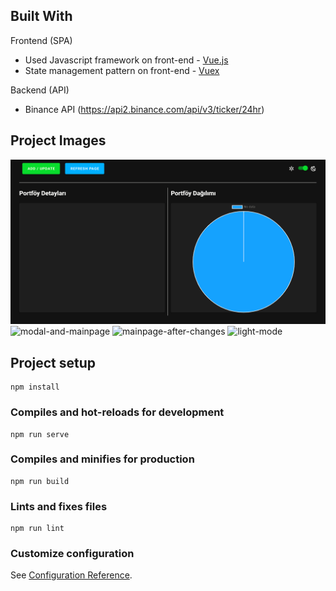 ## Built With

Frontend (SPA)

- Used Javascript framework on front-end - [Vue.js](https://vuejs.org/)
- State management pattern on front-end - [Vuex](https://vuex.vuejs.org/)

Backend (API)

- Binance API (https://api2.binance.com/api/v3/ticker/24hr)

## Project Images
![mainpage](https://github.com/abdullahokay/PortfolioApp/blob/main/img/mainpage.PNG)
![modal-and-mainpage](https://github.com/abdullahokay/PortfolioApp/img/modalandmainpage.PNG)
![mainpage-after-changes](https://github.com/abdullahokay/PortfolioApp/img/mainpageafterchanges.PNG)
![light-mode](https://github.com/abdullahokay/PortfolioApp/img/lightmode.PNG)


## Project setup
```
npm install
```

### Compiles and hot-reloads for development
```
npm run serve
```

### Compiles and minifies for production
```
npm run build
```

### Lints and fixes files
```
npm run lint
```

### Customize configuration
See [Configuration Reference](https://cli.vuejs.org/config/).
